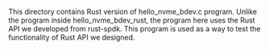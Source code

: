 This directory contains Rust version of hello_nvme_bdev.c program. Unlike the program
inside hello_nvme_bdev_rust, the program here uses the Rust API we developed from
rust-spdk. This program is used as a way to test the functionality of Rust API we 
designed.
